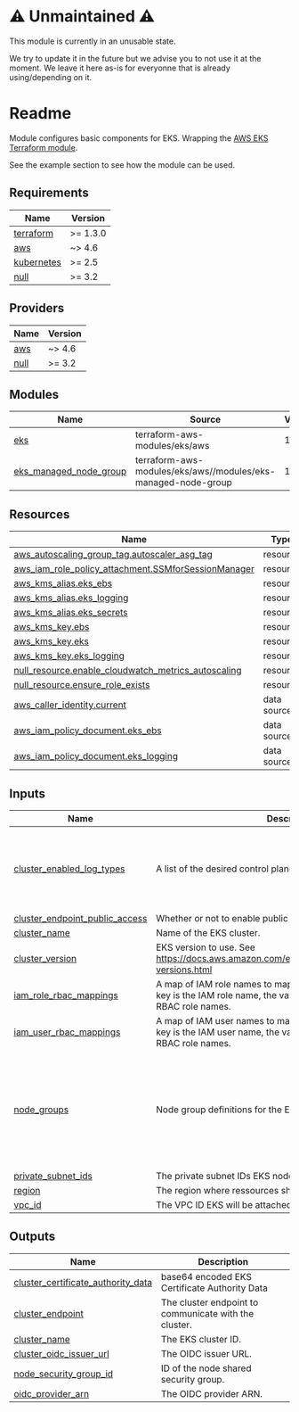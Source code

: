 # ⚠️ Unmaintained ⚠️

This module is currently in an unusable state.

We try to update it in the future but we advise you to not use it at the moment. We leave it here as-is for everyonne that is already using/depending on it.

# Readme

Module configures basic components for EKS. Wrapping the [AWS EKS Terraform module](https://registry.terraform.io/modules/terraform-aws-modules/eks/aws/latest).

See the example section to see how the module can be used.

<!-- BEGINNING OF PRE-COMMIT-TERRAFORM DOCS HOOK -->
## Requirements

| Name | Version |
|------|---------|
| <a name="requirement_terraform"></a> [terraform](#requirement\_terraform) | >= 1.3.0 |
| <a name="requirement_aws"></a> [aws](#requirement\_aws) | ~> 4.6 |
| <a name="requirement_kubernetes"></a> [kubernetes](#requirement\_kubernetes) | >= 2.5 |
| <a name="requirement_null"></a> [null](#requirement\_null) | >= 3.2 |

## Providers

| Name | Version |
|------|---------|
| <a name="provider_aws"></a> [aws](#provider\_aws) | ~> 4.6 |
| <a name="provider_null"></a> [null](#provider\_null) | >= 3.2 |

## Modules

| Name | Source | Version |
|------|--------|---------|
| <a name="module_eks"></a> [eks](#module\_eks) | terraform-aws-modules/eks/aws | 19.10.0 |
| <a name="module_eks_managed_node_group"></a> [eks\_managed\_node\_group](#module\_eks\_managed\_node\_group) | terraform-aws-modules/eks/aws//modules/eks-managed-node-group | 19.10.0 |

## Resources

| Name | Type |
|------|------|
| [aws_autoscaling_group_tag.autoscaler_asg_tag](https://registry.terraform.io/providers/hashicorp/aws/latest/docs/resources/autoscaling_group_tag) | resource |
| [aws_iam_role_policy_attachment.SSMforSessionManager](https://registry.terraform.io/providers/hashicorp/aws/latest/docs/resources/iam_role_policy_attachment) | resource |
| [aws_kms_alias.eks_ebs](https://registry.terraform.io/providers/hashicorp/aws/latest/docs/resources/kms_alias) | resource |
| [aws_kms_alias.eks_logging](https://registry.terraform.io/providers/hashicorp/aws/latest/docs/resources/kms_alias) | resource |
| [aws_kms_alias.eks_secrets](https://registry.terraform.io/providers/hashicorp/aws/latest/docs/resources/kms_alias) | resource |
| [aws_kms_key.ebs](https://registry.terraform.io/providers/hashicorp/aws/latest/docs/resources/kms_key) | resource |
| [aws_kms_key.eks](https://registry.terraform.io/providers/hashicorp/aws/latest/docs/resources/kms_key) | resource |
| [aws_kms_key.eks_logging](https://registry.terraform.io/providers/hashicorp/aws/latest/docs/resources/kms_key) | resource |
| [null_resource.enable_cloudwatch_metrics_autoscaling](https://registry.terraform.io/providers/hashicorp/null/latest/docs/resources/resource) | resource |
| [null_resource.ensure_role_exists](https://registry.terraform.io/providers/hashicorp/null/latest/docs/resources/resource) | resource |
| [aws_caller_identity.current](https://registry.terraform.io/providers/hashicorp/aws/latest/docs/data-sources/caller_identity) | data source |
| [aws_iam_policy_document.eks_ebs](https://registry.terraform.io/providers/hashicorp/aws/latest/docs/data-sources/iam_policy_document) | data source |
| [aws_iam_policy_document.eks_logging](https://registry.terraform.io/providers/hashicorp/aws/latest/docs/data-sources/iam_policy_document) | data source |

## Inputs

| Name | Description | Type | Default | Required |
|------|-------------|------|---------|:--------:|
| <a name="input_cluster_enabled_log_types"></a> [cluster\_enabled\_log\_types](#input\_cluster\_enabled\_log\_types) | A list of the desired control plane logs to enable. | `list(string)` | <pre>[<br/>  "audit",<br/>  "api",<br/>  "authenticator",<br/>  "scheduler",<br/>  "controllerManager"<br/>]</pre> | no |
| <a name="input_cluster_endpoint_public_access"></a> [cluster\_endpoint\_public\_access](#input\_cluster\_endpoint\_public\_access) | Whether or not to enable public access to the cluster endpoint. | `bool` | `false` | no |
| <a name="input_cluster_name"></a> [cluster\_name](#input\_cluster\_name) | Name of the EKS cluster. | `string` | n/a | yes |
| <a name="input_cluster_version"></a> [cluster\_version](#input\_cluster\_version) | EKS version to use. See https://docs.aws.amazon.com/eks/latest/userguide/kubernetes-versions.html | `string` | n/a | yes |
| <a name="input_iam_role_rbac_mappings"></a> [iam\_role\_rbac\_mappings](#input\_iam\_role\_rbac\_mappings) | A map of IAM role names to map to Kubernetes RBAC roles. The key is the IAM role name, the value is is a list of the Kubernetes RBAC role names. | `map(list(string))` | `{}` | no |
| <a name="input_iam_user_rbac_mappings"></a> [iam\_user\_rbac\_mappings](#input\_iam\_user\_rbac\_mappings) | A map of IAM user names to map to Kubernetes RBAC roles. The key is the IAM user name, the value is is a list of the Kubernetes RBAC role names. | `map(list(string))` | `{}` | no |
| <a name="input_node_groups"></a> [node\_groups](#input\_node\_groups) | Node group definitions for the EKS cluster. | <pre>map(object({<br/>    min_size       = number<br/>    max_size       = number<br/>    desired_size   = number<br/>    volume_size    = number<br/>    capacity_type  = string<br/>    instance_types = list(string)<br/>    taints         = optional(any, [])<br/>  }))</pre> | n/a | yes |
| <a name="input_private_subnet_ids"></a> [private\_subnet\_ids](#input\_private\_subnet\_ids) | The private subnet IDs EKS nodes are attached to. | `list(string)` | n/a | yes |
| <a name="input_region"></a> [region](#input\_region) | The region where ressources should be managed. | `string` | n/a | yes |
| <a name="input_vpc_id"></a> [vpc\_id](#input\_vpc\_id) | The VPC ID EKS will be attached to. | `string` | n/a | yes |

## Outputs

| Name | Description |
|------|-------------|
| <a name="output_cluster_certificate_authority_data"></a> [cluster\_certificate\_authority\_data](#output\_cluster\_certificate\_authority\_data) | base64 encoded EKS Certificate Authority Data |
| <a name="output_cluster_endpoint"></a> [cluster\_endpoint](#output\_cluster\_endpoint) | The cluster endpoint to communicate with the cluster. |
| <a name="output_cluster_name"></a> [cluster\_name](#output\_cluster\_name) | The EKS cluster ID. |
| <a name="output_cluster_oidc_issuer_url"></a> [cluster\_oidc\_issuer\_url](#output\_cluster\_oidc\_issuer\_url) | The OIDC issuer URL. |
| <a name="output_node_security_group_id"></a> [node\_security\_group\_id](#output\_node\_security\_group\_id) | ID of the node shared security group. |
| <a name="output_oidc_provider_arn"></a> [oidc\_provider\_arn](#output\_oidc\_provider\_arn) | The OIDC provider ARN. |
<!-- END OF PRE-COMMIT-TERRAFORM DOCS HOOK -->
